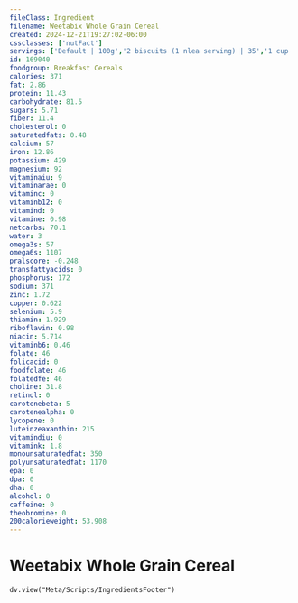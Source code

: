 ```yaml
---
fileClass: Ingredient
filename: Weetabix Whole Grain Cereal
created: 2024-12-21T19:27:02-06:00
cssclasses: ['nutFact']
servings: ['Default | 100g','2 biscuits (1 nlea serving) | 35','1 cup | 57']
id: 169040
foodgroup: Breakfast Cereals
calories: 371
fat: 2.86
protein: 11.43
carbohydrate: 81.5
sugars: 5.71
fiber: 11.4
cholesterol: 0
saturatedfats: 0.48
calcium: 57
iron: 12.86
potassium: 429
magnesium: 92
vitaminaiu: 9
vitaminarae: 0
vitaminc: 0
vitaminb12: 0
vitamind: 0
vitamine: 0.98
netcarbs: 70.1
water: 3
omega3s: 57
omega6s: 1107
pralscore: -0.248
transfattyacids: 0
phosphorus: 172
sodium: 371
zinc: 1.72
copper: 0.622
selenium: 5.9
thiamin: 1.929
riboflavin: 0.98
niacin: 5.714
vitaminb6: 0.46
folate: 46
folicacid: 0
foodfolate: 46
folatedfe: 46
choline: 31.8
retinol: 0
carotenebeta: 5
carotenealpha: 0
lycopene: 0
luteinzeaxanthin: 215
vitamindiu: 0
vitamink: 1.8
monounsaturatedfat: 350
polyunsaturatedfat: 1170
epa: 0
dpa: 0
dha: 0
alcohol: 0
caffeine: 0
theobromine: 0
200calorieweight: 53.908
---
```


# Weetabix Whole Grain Cereal

```dataviewjs
dv.view("Meta/Scripts/IngredientsFooter")
```